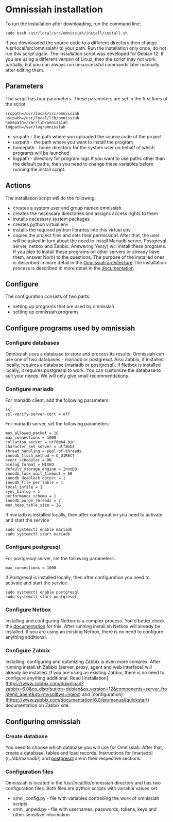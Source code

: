 # Omnissiah installation
To run the installation after downloading, run the command line:
```
sudo bash /usr/local/src/omnissiah/install/install.sh
```
If you downloaded the source code to a different directory then change /usr/local/src/omnissiah/ to your path.
Run the installation only once, do not run this script again.
The installation script was developed for Debian 12. If you are using a different version of Linux, then the script may not work partially, but you can always run unsuccessful commands later manually after editing them.
## Parameters
The script has four parameters. These parameters are set in the first lines of the script.
```
srcpath=/usr/local/src/omnissiah
usrpath=/usr/local/lib/omnissiah
homepath=/var/lib/omnissiah
logpath=/var/log/omnissiah
```
* srcpath - the path where you uploaded the source code of the project
* usrpath - the path where you want to install the program
* homepath - home directory for the system user on behalf of which programs will be launched
* logpath - directory for program logs
If you want to use paths other than the default paths, then you need to change these variables before running the install script.
## Actions
The installation script will do the following:
* сreates a system user and group named omnissiah
* creates the necessary directories and assigns access rights to them
* installs necessary system packages
* creates python virtual env
* installs the required python libraries into this virtual env
* copies the project files and sets their permissions
After that, the user will be asked in turn about the need to install Mariadb server, Postgresql server, netbox and Zabbix. Answering Yes(y) will install these programs. If you plan to install these programs on other servers or already have them, answer No(n) to the questions.
The purpose of the installed ones is described in more detail in the [Omnissiah architecture](../docs/architecture.pdf)
The installation process is described in more detail in the [documentation](../docs/install.pdf)
## Configure
The configuration consists of two parts:
* setting up programs that are used by omnissiah
* setting up omnissiah programs

## Configure programs used by omnissiah

### Configure databases
Omnissiah uses a database to store and process its results. Omnissiah can use one of two databases - mariadb or postgresql. Also Zabbix, if installed locally, requires a database (mariadb or postgresql). If Netbox is installed locally, it requires postgresql to work.
You can customize the database to suit your needs. We will only give small recommendations. 
### Configure mariadb
For mariadb client, add the following parameters:
```
ssl
ssl-verify-server-cert = off
```
For mariadb server, set the following parameters:
```
max_allowed_packet = 1G
max_connections = 1000
collation_server = utf8mb4_bin
character_set_server = utf8mb4
thread_handling = pool-of-threads
innodb_flush_method = O_DIRECT
event_scheduler = ON
binlog_format = MIXED
default_storage_engine = InnoDB
innodb_lock_wait_timeout = 60
innodb_deadlock_detect = 1
innodb_file_per_table = 1
local_infile = 1
sync_binlog = 1
performance_schema = 1
innodb_purge_threads = 2
max_heap_table_size = 2G
```
If mariadb is installed locally, then after configuration you need to activate and start the service
```
sudo systemctl enable mariadb
sudo systemctl start mariadb
```
### Configure postgresql
For postgresql server, set the following parameters:
```
max_connections = 1000
```
If Postgresql is installed locally, then after configuration you need to activate and start the service
```
sudo systemctl enable postgresql
sudo systemctl start postgresql
```
### Configure Netbox
Installing and configuring Netbox is a complex process. You'd better check the [documentation](https://docs.netbox.dev/en/stable/installation/) for this. After running install.sh Netbox will already be installed. If you are using an existing Netbox, there is no need to configure anything additional.
### Configure Zabbix
Installing, configuring and optimizing Zabbix is even more complex. After running install.sh Zabbix (server, proxy, agent and web interface) will already be installed. If you are using an existing Zabbix, there is no need to configure anything additional.
Read [Installation] (https://www.zabbix.com/download?zabbix=6.0&os_distribution=debian&os_version=12&components=server_frontend_agent&db=mysql&ws=nginx) and [configuration] (https://www.zabbix.com/documentation/6.0/en/manual/quickstart) documentation on Zabbix site.
## Configuring omnissiah

### Create database
You need to choose which database you will use for Omnissiah. After that, create a database, tables and load records. Instructions for [mariadb]((../db/mariadb/) and [postgresql](../db/psql/) are in their respective sections.
### Configuration files
Omnissiah is located in the /usr/local/lib/omnissiah directory and has two configuration files. Both files are python scripts with variable values set.
* omni_config.py - file with variables controlling the work of omnissiah scripts
* omni_unpwd.py - file with usernames, passwords, tokens, keys and other sensitive information
